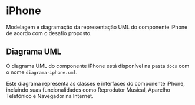 # iPhone
Modelagem e diagramação da representação UML do componente iPhone de acordo com o desafio proposto.


## Diagrama UML

O diagrama UML do componente iPhone está disponível na pasta `docs` com o nome `diagrama-iphone.uml`.

Este diagrama representa as classes e interfaces do componente iPhone, incluindo suas funcionalidades como Reprodutor Musical, Aparelho Telefônico e Navegador na Internet.
